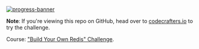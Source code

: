 [![progress-banner](https://backend.codecrafters.io/progress/redis/62628281-3ce1-4bea-ab56-cd590b994af5)](https://app.codecrafters.io/users/joao-neves95?r=joyous-spider-579889)

**Note**: If you're viewing this repo on GitHub, head over to
[codecrafters.io](https://app.codecrafters.io/r/joyous-spider-579889) to try the challenge.

Course: ["Build Your Own Redis" Challenge](https://codecrafters.io/challenges/redis?r=joyous-spider-579889).
